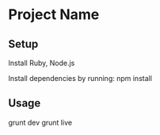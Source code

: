 Project Name
============

Setup
-----

Install Ruby, Node.js

Install dependencies by running:
npm install


Usage
-----
grunt dev
grunt live
